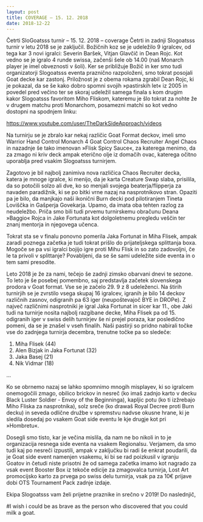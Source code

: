 ```yaml
---
layout: post
title: COVERAGE – 15. 12. 2018 
date: 2018-12-22
---
```

Četrti SloGoatsss turnir – 15. 12. 2018 – coverage
Četrti in zadnji Slogoatsss turnir v letu 2018 se je zaključil. Božičnih koz se je udeležilo 9 igralcev, od tega kar 3 novi igralci: Severin Baršek, Vitjan Glavčič in Dean Rojc. Kot vedno se je igralo 4 runde swissa, začenši šele ob 14.00 (naš Monarch player je imel obveznosti v šoli). Ker se približuje Božič in ker smo tudi organizatorji Slogoatsss eventa praznično razpoloženi, smo tokrat posojali Goat decke kar zastonj. Priložnost je z obema rokama zgrabil Dean Rojc, ki je pokazal, da se še kako dobro spomni svojih »pastirskih let« iz 2005 in povedel pred večino ter se skoraj udeležil samega finala s kom drugim kakor Slogoatsss favoritom Miho Fliskom, kateremu je šlo tokrat za nohte že v drugem matchu proti Monarchom, posamezni matchi so kot vedno dostopni na spodnjem linku:

https://www.youtube.com/user/TheDarkSideApproach/videos

Na turnirju se je zbralo kar nekaj različic Goat Format deckov, imeli smo
Warrior Hand Control
Monarch
4 Goat Control
Chaos Recruiter
Angel Chaos
in nazadnje še tako imenovan »Flisk Spicy Sauce«, za katerega menimo, da za zmago ni kriv deck ampak eterično olje iz domačih ovac, katerega očitno uporablja pred vsakim Slogoatsss turnirjem.

Zagotovo je bil najbolj zanimiva nova različica Chaos Recruiter decka, katera je mnoge igralce, ki menijo, da je karta Creature Swap slaba, prisilila, da so potočili solzo ali dve, ko so menjali svojega beaterja/flipperja za navaden paradižnik, ki se po bitki vrne nazaj na nasprotnikovo stran. Opaziti pa je bilo, da manjkajo naši ikonični Burn decki pod pilotiranjem Tineta Loviščka in Gašperja Govekarja. Upamo, da imata oba tehten razlog za neudeležbo. Priča smo bili tudi prvemu turnirskemu obračunu Deana »Baggio« Rojca in Jake Fortunata kot dolgoletnemu pregledu veščin ter znanj mentorja in njegovega učenca.

Tokrat sta se v finalu ponovno pomerila Jaka Fortunat in Miha Flisek, ampak zaradi poznega začetka je tudi tokrat prišlo do prijateljskega splittanja boxa. Mogoče se pa vsi igralci bojijo igre proti Mihu Flisk in so zato zadovoljni, če le ta privoli v splittanje? Povabljeni, da se še sami udeležite side eventa in o tem sami presodite.

Leto 2018 je že za nami, tečejo še zadnji zimsko obarvani dnevi te sezone. To leto je še posebej pomembno, saj predstavlja začetek slovenskega prodora v Goat format. Vse se je začelo 29. 9 z 8 udeleženci. Na štirih turnirjih se je zvrstilo vsega skupaj 16 igralcev, igranih je bilo 14 deckov različnih zasnov, odigranih pa 63 iger (neupoštevajoč BYE in DROPe). Z največ različnimi nasprotniki je igral Jaka Fortunat in sicer kar 11., obe Jaki tudi na turnirje nosita najbolj razgibane decke, Miha Flisek pa od 15. odigranih iger v swiss delih turnirjev še ni prejel poraza, kar posledično pomeni, da se je znašel v vseh finalih. Naši pastirji so pridno nabirali točke vse do zadnjega turnirja decembra, trenutne točke pa so sledeče:

1. Miha Flisek (44)
2. Alen Bizjak in Jaka Fortunat (32)
4. Jaka Basej (21)
5. Nik Vidmar (18)

…

Ko se obrnemo nazaj se lahko spomnimo mnogih misplayev, ki so igralcem onemogočili zmago, obilico brickov in nesreč (ko imaš zadnjo karto v decku Black Luster Soldier - Envoy of the Beginninga), kapljic potu (ko ti izžrebajo Miho Fliska za nasprotnika), solz sreče (ko drawaš Royal Decree proti Burn decku) in seveda odlične družbe v spremstvu nadvse okusne hrane, ki je sledila dosedaj po vsakem Goat side eventu le kje drugje kot pri »Hombretu«.

Dosegli smo tisto, kar je večina mislila, da nam ne bo nikoli in to je organizacija resnega side eventa na vsakem Regionalsu.
Verjamem, da smo tudi kaj po nesreči izpustili, ampak v zaključku bi radi še enkrat poudarili, da je Goat side event namenjen vsakemu, ki bi se rad poizkusil v igranju Goatov in četudi niste prisotni že od samega začetka imamo kot nagrado za vsak event Booster Box iz tekoče edicije za zmagovalca turnirja, Lost Art promocijsko karto za prvega po swiss delu turnirja, vsak pa za 10€ prijave dobi OTS Tournament Pack zadnje izdaje.

Ekipa Slogoatsss vam želi prijetne praznike in srečno v 2019!
Do naslednjič,

\#I wish i could be as brave as the person who discovered that you could milk a goat.
